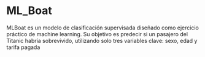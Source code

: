 # ML_Boat
MLBoat es un modelo de clasificación supervisada diseñado como ejercicio práctico de machine learning. Su objetivo es predecir si un pasajero del Titanic habría sobrevivido, utilizando solo tres variables clave: sexo, edad y tarifa pagada
